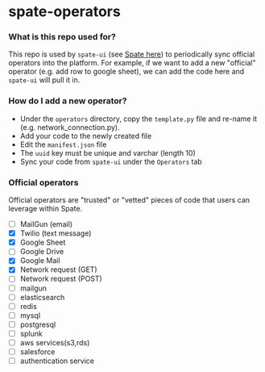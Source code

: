# spate-operators

### What is this repo used for?  
This repo is used by `spate-ui` (see [Spate here](https://github.com/bmarsh9/spate)) to periodically sync official operators into the platform. For example, if we want to add a new "official" operator (e.g. add row to google sheet), we can add the code here and `spate-ui` will pull it in.

### How do I add a new operator?
+ Under the `operators` directory, copy the `template.py` file and re-name it (e.g. network_connection.py).
+ Add your code to the newly created file
+ Edit the `manifest.json` file
+ The `uuid` key must be unique and varchar (length 10)
+ Sync your code from `spate-ui` under the `Operators` tab

### Official operators
Official operators are "trusted" or "vetted" pieces of code that users can leverage within Spate.

+ [ ] MailGun (email)
+ [x] Twilio (text message)
+ [x] Google Sheet
+ [ ] Google Drive
+ [x] Google Mail
+ [x] Network request (GET)
+ [ ] Network request (POST)
+ [ ] mailgun
+ [ ] elasticsearch
+ [ ] redis
+ [ ] mysql
+ [ ] postgresql
+ [ ] splunk
+ [ ] aws services(s3,rds)
+ [ ] salesforce
+ [ ] authentication service
